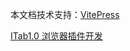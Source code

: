 本文档技术支持：[VitePress](https://vitepress.dev/zh/guide/getting-started)

[ITab1.0 浏览器插件开发](https://github.com/xdlumia/lingo)

